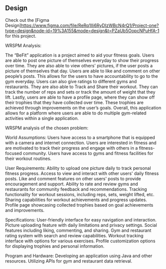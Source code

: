 ## Design

Check out the [Figma Design]https://www.figma.com/file/ReRq1lIi6RyDIzWBcN4rQ1/Project-one?type=design&node-id=19%3A155&mode=design&t=PZaUb5OopcNPuHfA-1 for this project.


WRSPM Analysis:

The “BeFit” application is a project aimed to aid your fitness goals. Users are able to post one picture of themselves everyday to show their progress over time. They are also able to view others' pictures, if the user posts a picture of themselves that day. Users are able to like and comment on other people’s posts. This allows for the users to have accountability to go to the gym everyday. Users can also give ratings to different gyms and restaurants. They are also able to Track and Share their workout. They can track the number of reps and sets or track the amount of weight that they lift. Lastly, users are able to have a profile page, where they can show off their trophies that they have collected over time. These trophies are achieved through improvements on the user’s goals. Overall, this application allows for a platform where users are able to do multiple gym-related activities within a single application.

WRSPM analysis of the chosen problem:

World Assumptions:
Users have access to a smartphone that is equipped with a camera and internet connection. 
Users are interested in fitness and are motivated to track their progress and engage with others in a fitness-focused community.
Users have access to gyms and fitness facilities for their workout routines.

User Requirements:
Ability to upload one picture daily to track personal fitness progress.
Access to view and interact with other users' daily fitness posts.
Like and comment features on other users' posts to provide encouragement and support.
Ability to rate and review gyms and restaurants for community feedback and recommendations.
Tracking functionality for workout sessions, including reps, sets, weight lifted, etc.
Sharing capabilities for workout achievements and progress updates.
Profile page showcasing collected trophies based on goal achievements and improvements.

Specifications: 
User-friendly interface for easy navigation and interaction.
Picture uploading feature with daily limitations and privacy settings.
Social features including liking, commenting, and sharing.
Gym and restaurant rating system with search and review capabilities.
Workout tracking interface with options for various exercises.
Profile customization options for displaying trophies and personal information.

Program and Hardware:
Developing an application using Java and other resources.
Utilizing APIs for gym and restaurant data retrieval.

